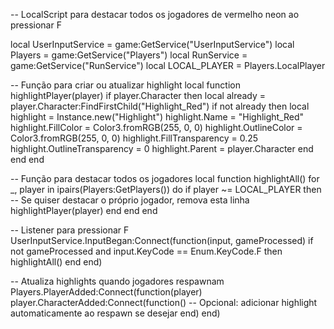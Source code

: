 -- LocalScript para destacar todos os jogadores de vermelho neon ao pressionar F

local UserInputService = game:GetService("UserInputService")
local Players = game:GetService("Players")
local RunService = game:GetService("RunService")
local LOCAL_PLAYER = Players.LocalPlayer

-- Função para criar ou atualizar highlight
local function highlightPlayer(player)
    if player.Character then
        local already = player.Character:FindFirstChild("Highlight_Red")
        if not already then
            local highlight = Instance.new("Highlight")
            highlight.Name = "Highlight_Red"
            highlight.FillColor = Color3.fromRGB(255, 0, 0)
            highlight.OutlineColor = Color3.fromRGB(255, 0, 0)
            highlight.FillTransparency = 0.25
            highlight.OutlineTransparency = 0
            highlight.Parent = player.Character
        end
    end
end

-- Função para destacar todos os jogadores
local function highlightAll()
    for _, player in ipairs(Players:GetPlayers()) do
        if player ~= LOCAL_PLAYER then -- Se quiser destacar o próprio jogador, remova esta linha
            highlightPlayer(player)
        end
    end
end

-- Listener para pressionar F
UserInputService.InputBegan:Connect(function(input, gameProcessed)
    if not gameProcessed and input.KeyCode == Enum.KeyCode.F then
        highlightAll()
    end
end)

-- Atualiza highlights quando jogadores respawnam
Players.PlayerAdded:Connect(function(player)
    player.CharacterAdded:Connect(function()
        -- Opcional: adicionar highlight automaticamente ao respawn se desejar
    end)
end)
